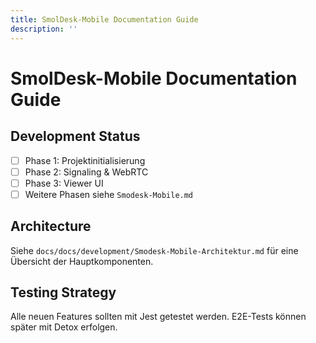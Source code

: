 ```yaml
---
title: SmolDesk-Mobile Documentation Guide
description: ''
---
```

# SmolDesk-Mobile Documentation Guide

## Development Status
- [ ] Phase 1: Projektinitialisierung
- [ ] Phase 2: Signaling & WebRTC
- [ ] Phase 3: Viewer UI
- [ ] Weitere Phasen siehe `Smodesk-Mobile.md`

## Architecture
Siehe `docs/docs/development/Smodesk-Mobile-Architektur.md` für eine Übersicht der Hauptkomponenten.

## Testing Strategy
Alle neuen Features sollten mit Jest getestet werden. E2E-Tests können später mit Detox erfolgen.
